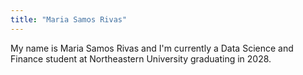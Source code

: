 ```yaml
---
title: "Maria Samos Rivas"
---
```


My name is Maria Samos Rivas and I'm currently a Data Science and Finance student at Northeastern University graduating in 2028. 